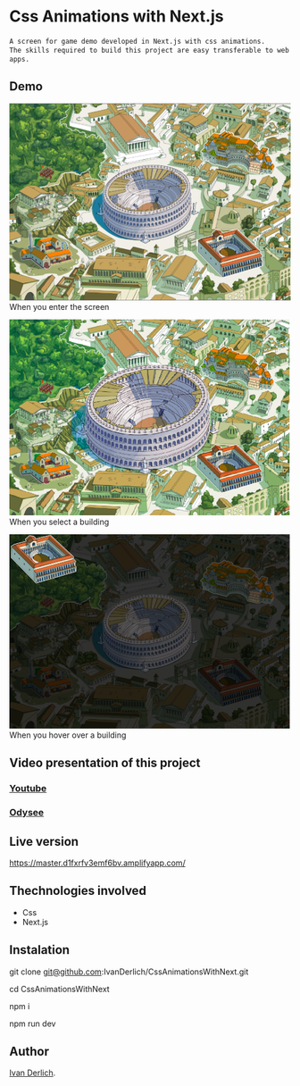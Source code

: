# Css Animations with Next.js

    A screen for game demo developed in Next.js with css animations.
    The skills required to build this project are easy transferable to web apps.

## Demo

![](/docs/1.png)
When you enter the screen

![](/docs/2.png)
When you select a building

![](/docs/3.png)
When you hover over a building

## Video presentation of this project

### [Youtube](https://www.youtube.com/watch?v=TEX6wk3vHUA&t=157s)
### [Odysee](https://odysee.com/@ivanderlich:f/animations_in_next_js:c)

## Live version

https://master.d1fxrfv3emf6bv.amplifyapp.com/

## Thechnologies involved

- Css
- Next.js

## Instalation

 git clone git@github.com:IvanDerlich/CssAnimationsWithNext.git

 cd CssAnimationsWithNext

 npm i

 npm run dev

## Author

[Ivan Derlich](https://ivanderlich.com).